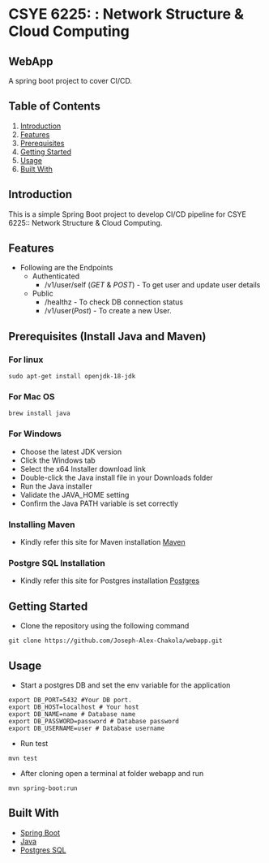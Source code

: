 # CSYE 6225: : Network Structure & Cloud Computing

## WebApp

A spring boot project to cover CI/CD.

## Table of Contents

1. [Introduction](#introduction)
2. [Features](#features)
3. [Prerequisites](#Prerequisites)
4. [Getting Started](#getting-started)
5. [Usage](#usage)
6. [Built With](#built-with)


## Introduction

This is a simple Spring Boot project to develop CI/CD pipeline for CSYE 6225:: Network Structure & Cloud Computing.

## Features

- Following are the Endpoints
    - Authenticated
        - /v1/user/self (*GET* & *POST*) - To get user and update user details
    - Public
        - /healthz - To check DB connection status
        - /v1/user(*Post*) - To create a new User.

## Prerequisites (Install Java and Maven)

### For linux 
``` shell
sudo apt-get install openjdk-18-jdk 
 ```
 ### For Mac OS

```
brew install java
```    
### For Windows
- Choose the latest JDK version
- Click the Windows tab
- Select the x64 Installer download link
- Double-click the Java install file in your Downloads folder
- Run the Java installer
- Validate the JAVA_HOME setting
- Confirm the Java PATH variable is set correctly

### Installing Maven 

- Kindly refer this site for Maven installation [Maven](https://maven.apache.org/install.html)

### Postgre SQL Installation
- Kindly refer this site for Postgres installation [Postgres](https://www.postgresql.org/download/)

## Getting Started

- Clone the repository using the following command
```
git clone https://github.com/Joseph-Alex-Chakola/webapp.git
```


## Usage

- Start a postgres DB and set the env variable for the application
``` shell 
export DB_PORT=5432 #Your DB port.
export DB_HOST=localhost # Your host
export DB_NAME=name # Database name
export DB_PASSWORD=password # Database password
export DB_USERNAME=user # Database username
```
- Run test
```
mvn test
```
- After cloning open a terminal at folder webapp and run 

```
mvn spring-boot:run
```

## Built With

- [Spring Boot](https://spring.io/projects/spring-boot)
- [Java](https://openjdk.org/)
- [Postgres SQL](https://www.postgresql.org/)
